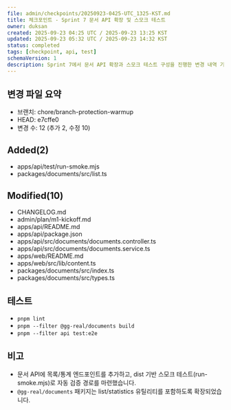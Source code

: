 ```yaml
---
file: admin/checkpoints/20250923-0425-UTC_1325-KST.md
title: 체크포인트 - Sprint 7 문서 API 확장 및 스모크 테스트
owner: duksan
created: 2025-09-23 04:25 UTC / 2025-09-23 13:25 KST
updated: 2025-09-23 05:32 UTC / 2025-09-23 14:32 KST
status: completed
tags: [checkpoint, api, test]
schemaVersion: 1
description: Sprint 7에서 문서 API 확장과 스모크 테스트 구성을 진행한 변경 내역 기록. branch=chore/branch-protection-warmup, head=e7cffe0
---
```


## 변경 파일 요약
- 브랜치: chore/branch-protection-warmup
- HEAD: e7cffe0
- 변경 수: 12 (추가 2, 수정 10)

## Added(2)
- apps/api/test/run-smoke.mjs
- packages/documents/src/list.ts

## Modified(10)
- CHANGELOG.md
- admin/plan/m1-kickoff.md
- apps/api/README.md
- apps/api/package.json
- apps/api/src/documents/documents.controller.ts
- apps/api/src/documents/documents.service.ts
- apps/web/README.md
- apps/web/src/lib/content.ts
- packages/documents/src/index.ts
- packages/documents/src/types.ts

## 테스트
- `pnpm lint`
- `pnpm --filter @gg-real/documents build`
- `pnpm --filter api test:e2e`

## 비고
- 문서 API에 목록/통계 엔드포인트를 추가하고, dist 기반 스모크 테스트(run-smoke.mjs)로 자동 검증 경로를 마련했습니다.
- `@gg-real/documents` 패키지는 list/statistics 유틸리티를 포함하도록 확장되었습니다.
